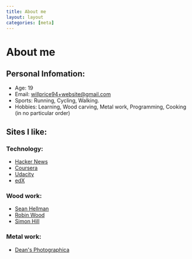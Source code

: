 ```yaml
---
title: About me
layout: layout
categories: [meta]
---
```

# About me 
## Personal Infomation: 
* Age: 19
* Email: willprice94+website@gmail.com
* Sports: Running, Cycling, Walking.
* Hobbies: Learning, Wood carving, Metal work, Programming, Cooking (in no particular order)

## Sites I like:
### Technology: 
- [Hacker News](news.ycombinator.com)
- [Coursera](www.coursera.org) 
- [Udacity](www.udacity.com)
- [edX](www.edx.org)

### Wood work:
- [Sean Hellman](http://seanhellman.blogspot.co.uk/)
- [Robin Wood](http://www.robin-wood.co.uk/)
- [Simon Hill](http://simonhillgreenwoodwork.blogspot.co.uk/)

### Metal work:
- [Dean's Photographica](http://www.deansphotographica.com/machining/projects/projects.html)
